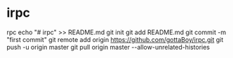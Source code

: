 # irpc
rpc
echo "# irpc" >> README.md
git init
git add README.md
git commit -m "first commit"
git remote add origin https://github.com/gottaBoy/irpc.git
git push -u origin master
git pull origin master --allow-unrelated-histories